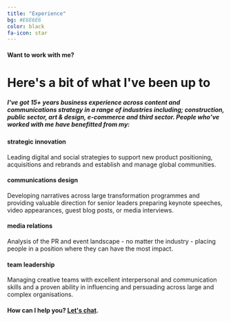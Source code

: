 ```yaml
---
title: "Experience"
bg: #E6E6E6
color: black
fa-icon: star
---
```


#### Want to work with me?

# Here's a bit of what I've been up to


##### I've got 15+ years business experience across content and communications strategy in a range of industries including; construction, public sector, art & design, e-commerce and third sector. People who’ve worked with me have benefitted from my:

<h4>strategic innovation</h4> Leading digital and social strategies to support new product positioning, acquisitions and rebrands and establish and manage global communities.
<h4>communications design</h4> Developing narratives across large transformation programmes and providing valuable direction for senior leaders preparing keynote speeches, video appearances, guest blog posts, or media interviews.
<h4>media relations</h4> Analysis of the PR and event landscape - no matter the industry - placing people in a position where they can have the most impact.
<h4>team leadership</h4> Managing creative teams with excellent interpersonal and communication skills and a proven ability in influencing and persuading across large and complex organisations.


#### How can I help you? [Let's chat](mailto:raphaelle@raphaelleheaf.com).

